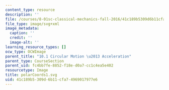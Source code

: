 ```yaml
---
content_type: resource
description: ''
file: /courses/8-01sc-classical-mechanics-fall-2016/41c189b5309d6b11cfa74969017977e6_polarCoords1.svg
file_type: image/svg+xml
image_metadata:
  caption: ''
  credit: ''
  image-alt: ''
learning_resource_types: []
ocw_type: OCWImage
parent_title: "10.1 Circular Motion \u2013 Acceleration"
parent_type: CourseSection
parent_uid: fc4bb7fe-8852-f18e-d0a7-cc1c4ea5e402
resourcetype: Image
title: polarCoords1.svg
uid: 41c189b5-309d-6b11-cfa7-4969017977e6
---
```


